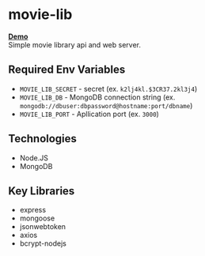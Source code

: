 # movie-lib
[**Demo**](https://stark-mountain-32562.herokuapp.com/)  
Simple movie library api and web server.

## Required Env Variables
- `MOVIE_LIB_SECRET` - secret (ex. `k2lj4kl.$3CR37.2kl3j4`)
- `MOVIE_LIB_DB` - MongoDB connection string (ex. `mongodb://dbuser:dbpassword@hostname:port/dbname`)
- `MOVIE_LIB_PORT` - Apllication port (ex. `3000`)


## Technologies
- Node.JS
- MongoDB

## Key Libraries
- express
- mongoose
- jsonwebtoken
- axios
- bcrypt-nodejs
